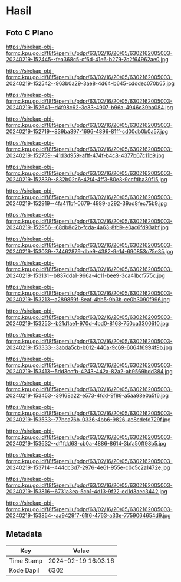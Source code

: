 # Hasil

## Foto C Plano

https://sirekap-obj-formc.kpu.go.id/f8f5/pemilu/pdpr/63/02/16/20/05/6302162005003-20240219-152445--fea368c5-cf6d-41e6-b279-7c2f64962ae0.jpg

https://sirekap-obj-formc.kpu.go.id/f8f5/pemilu/pdpr/63/02/16/20/05/6302162005003-20240219-152542--963b0a29-3ae8-4d64-b645-cdddec070b65.jpg

https://sirekap-obj-formc.kpu.go.id/f8f5/pemilu/pdpr/63/02/16/20/05/6302162005003-20240219-152641--d4f98c62-3c33-4907-b96a-4946c39ba084.jpg

https://sirekap-obj-formc.kpu.go.id/f8f5/pemilu/pdpr/63/02/16/20/05/6302162005003-20240219-152719--839ba397-1696-4896-81ff-cd00db0b0a57.jpg

https://sirekap-obj-formc.kpu.go.id/f8f5/pemilu/pdpr/63/02/16/20/05/6302162005003-20240219-152759--41d3d959-afff-474f-b4c8-4377b67c11b9.jpg

https://sirekap-obj-formc.kpu.go.id/f8f5/pemilu/pdpr/63/02/16/20/05/6302162005003-20240219-152839--832b02c6-42f4-4ff3-80e3-9ccfdba30f15.jpg

https://sirekap-obj-formc.kpu.go.id/f8f5/pemilu/pdpr/63/02/16/20/05/6302162005003-20240219-152919--4fa411bf-0679-4989-a292-39ad8fec75b9.jpg

https://sirekap-obj-formc.kpu.go.id/f8f5/pemilu/pdpr/63/02/16/20/05/6302162005003-20240219-152956--68db8d2b-fcda-4a63-8fd9-e0ac6fd93abf.jpg

https://sirekap-obj-formc.kpu.go.id/f8f5/pemilu/pdpr/63/02/16/20/05/6302162005003-20240219-153039--74462879-dbe9-4382-9e14-690853c75e35.jpg

https://sirekap-obj-formc.kpu.go.id/f8f5/pemilu/pdpr/63/02/16/20/05/6302162005003-20240219-153131--b837dda1-966a-4c11-bee9-3ca41bcf775c.jpg

https://sirekap-obj-formc.kpu.go.id/f8f5/pemilu/pdpr/63/02/16/20/05/6302162005003-20240219-153213--a289859f-8eaf-4bb5-9b3b-ce0b3090f996.jpg

https://sirekap-obj-formc.kpu.go.id/f8f5/pemilu/pdpr/63/02/16/20/05/6302162005003-20240219-153253--b21d1ae1-970d-4bd0-8168-750ca33006f0.jpg

https://sirekap-obj-formc.kpu.go.id/f8f5/pemilu/pdpr/63/02/16/20/05/6302162005003-20240219-153333--3abda5cb-b012-440a-9c69-6064f6994f9b.jpg

https://sirekap-obj-formc.kpu.go.id/f8f5/pemilu/pdpr/63/02/16/20/05/6302162005003-20240219-153413--5dd3ccfb-4243-442a-82a2-ab9569bdd384.jpg

https://sirekap-obj-formc.kpu.go.id/f8f5/pemilu/pdpr/63/02/16/20/05/6302162005003-20240219-153453--39168a22-e573-4fdd-9f89-a5aa98e0a5f6.jpg

https://sirekap-obj-formc.kpu.go.id/f8f5/pemilu/pdpr/63/02/16/20/05/6302162005003-20240219-153533--77bca76b-0336-4bb6-9826-ae8cdefd729f.jpg

https://sirekap-obj-formc.kpu.go.id/f8f5/pemilu/pdpr/63/02/16/20/05/6302162005003-20240219-153632--df1fdd63-cb0a-4886-8614-3bfa50ff98b5.jpg

https://sirekap-obj-formc.kpu.go.id/f8f5/pemilu/pdpr/63/02/16/20/05/6302162005003-20240219-153714--444dc3d7-2976-4e61-955e-c0c5c2a1472e.jpg

https://sirekap-obj-formc.kpu.go.id/f8f5/pemilu/pdpr/63/02/16/20/05/6302162005003-20240219-153816--6731a3ea-5cb1-4d13-9f22-ed1d3aec3442.jpg

https://sirekap-obj-formc.kpu.go.id/f8f5/pemilu/pdpr/63/02/16/20/05/6302162005003-20240219-153854--aa9429f7-61f6-4763-a33e-7759064654d9.jpg


## Metadata

| Key        | Value               |
| ---------- | ------------------- |
| Time Stamp | 2024-02-19 16:03:16 |
| Kode Dapil | 6302                |



